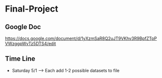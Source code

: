 # Final-Project
## Google Doc ##
https://docs.google.com/document/d/1yXzmSaR8Q2uJT9VKhv3R9BpfZTpPVWzggpWvTz5DTS4/edit
## Time Line ##
* Saturday 5/1 --> Each add 1-2 possible datasets to file
